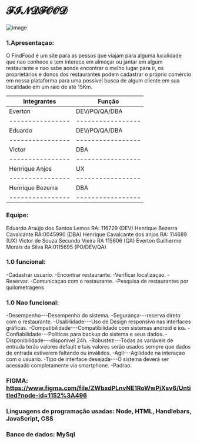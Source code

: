# 𝓕𝓘𝓝𝓓𝓕𝓞𝓞𝓓

![image](https://user-images.githubusercontent.com/69824321/123015593-1a557100-d39f-11eb-8c2c-1f6a14399eb6.png)

###  1.Apresentaçao:
O FindFood é um site para as pessos que viajam para alguma lucalidade que nao conhece e tem interece em almoçar ou jantar em algum restaurante 
e nao sabe aonde encontrar o melho lugar para ir, os proprietários e donos dos restaurantes podem cadastrar o próprio comércio em nossa plataforma para uma possível busca de algum cliente em sua localidade em um raio de até 15Km.   

| Integrantes    | Função          |
|----------------|-----------------|
| Everton        | DEV/PO/QA/DBA   |
|----------------|-----------------|
| Eduardo        | DEV/PO/QA/DBA   |
|----------------|-----------------|
| Victor         | DBA             |
|----------------|-----------------|
| Henrique Anjos | UX              |
|----------------|-----------------|
|Henrique Bezerra| DBA             |
|----------------|-----------------|
###  Equipe:
Eduardo Araújo dos Santos Lemos RA: 116729 (DEV)
Henrique Bezerra Cavalcante RA:0045990 (DBA)
Henrique Cavalcante dos anjos RA: 114689 (UX)
Victor de Souza Secundo Vieira RA 115606 (QA)
Everton Guilherme Morais da Silva RA:0115695 (PO/DEV/QA)


### 1.0 funcional:

-Cadastrar usuario.
-Encontrar restaurante.
-Verificar localizaçao.
-Reservar.
-Comunicaçao com o restaurante.
-Pesquisa de restaurantes por quilometragens


### 1.0 Nao funcional:

-Desempenho---Desempenho do sistema.
-Segurança---reserva direto com o restaurante.
-Usabilidade---Uso de Design responsivo nas interfaces gráficas.
-Compatibilidade---Compatibilidade com sistemas android e ios.
-Confiabilidade---Políticas para backup do sistema e seus dados.
-Disponibilidade---disponivel 24h.
-Robustez---Todas as variáveis de entrada terão valores default e tais valores serão usados sempre que dados de entrada estiverem faltando ou inválidos.
-Agil---Agilidade na interaçao com o usuario.
-Tipo de interface desejada---O sistema deverá ser acessado completamente via smartphone.
-Padrao.


### FIGMA: https://www.figma.com/file/ZWbxdPLnvNE1RoWwPjXsv6/Untitled?node-id=1152%3A496

### Linguagens de programação usadas: Node, HTML, Handlebars, JavaScript, CSS

### Banco de dados: MySql
